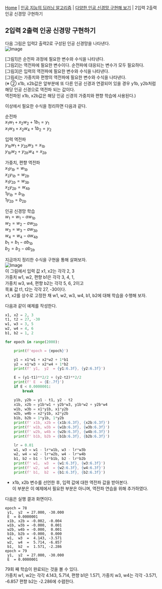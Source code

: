 [Home](./../../../README.md) | [인공 지능의 딥러닝 알고리즘](./../../README.md) | [다양한 인공 신경망 구현해 보기](./../README.md) | 2입력 2출력 인공 신경망 구현하기

## 2입력 2출력 인공 신경망 구현하기
다음 그림은 입력2 출력2로 구성된 인공 신경망을 나타낸다.  
![Image](https://github.com/user-attachments/assets/3c7cc9dc-426f-48f0-b9f0-11136d847a36)  

[그림1]은 순전파 과정에 필요한 변수와 수식을 나타낸다.  
[그림2]는 역전파에 필요한 변수이다. 순전파에 대응되는 변수가 모두 필요하다.  
[그림3]은 입력의 역전파에 필요한 변수와 수식을 나타낸다.  
[그림4]는 가중치와 편향의 역전파에 필요한 변수와 수식을 나타낸다.  
(※ ② x1b, x2b값은 앞부분에 또 다른 인공 신경과 연결되어 있을 경우 y1b, y2b처럼 해당 인공 신경으로 역전파 되는 값이다.  
역전파된 x1b, x2b값은 해당 인공 신경의 가중치와 편향 학습에 사용된다.)

이상에서 필요한 수식을 정리하면 다음과 같다.

순전파  
$x_1 w_1 + x_2 w_2 + 1 b_1 = y_1$  
$x_1 w_3 + x_2 w_4 + 1 b_2 = y_2$

입력 역전파  
$y_{1b} w_1 + y_{2b} w_3 = x_{1b}$  
$y_{1b} w_2 + y_{2b} w_4 = x_{2b}$

가중치, 편향 역전파  
$x_1 y_{1b} = w_{1b}$  
$x_2 y_{1b} = w_{2b}$  
$x_1 y_{2b} = w_{3b}$  
$x_2 y_{2b} = w_{4b}$  
$1y_{1b} = b_{1b}$  
$1y_{2b} = b_{2b}$

인공 신경망 학습  
$w_1 = w_1 - aw_{1b}$  
$w_2 = w_2 - aw_{2b}$  
$w_3 = w_3 - aw_{3b}$  
$w_4 = w_4 - aw_{4b}$  
$b_1 = b_1 - ab_{1b}$  
$b_2 = b_2 - ab_{2b}$

지금까지 정리한 수식을 구현을 통해 살펴보자.  
![Image](https://github.com/user-attachments/assets/076a0730-4e55-4be8-a977-e58be7ca90fe)  
이 그림에서 입력 값 x1, x2는 각각 2, 3  
가중치 w1, w2, 편향 b1은 각각 3, 4, 1,  
가중치 w3, w4, 편향 b2는 각각 5, 6, 2이고  
목표 값 t1, t2는 각각 27, -30이다.  
x1, x2를 상수로 고정한 채 w1, w2, w3, w4, b1, b2에 대해 학습을 수행해 보자.

다음과 같이 예제를 작성한다.
```python
x1, x2 = 2, 3
t1, t2 = 27, -30
w1, w3 = 3, 5
w2, w4 = 4, 6
b1, b2 = 1, 2

for epoch in range(2000):

    print(f'epoch = {epoch}')

    y1 = x1*w1 + x2*w2 + 1*b1
    y2 = x1*w3 + x2*w4 + 1*b2
    print(f' y1,  y2  = {y1:6.3f}, {y2:6.3f}')

    E = (y1-t1)**2/2 + (y2-t2)**2/2
    print(f' E  = {E:.7f}')
    if E < 0.0000001:
        break

    y1b, y2b = y1 - t1, y2 - t2
    x1b, x2b = y1b*w1 + y2b*w3, y1b*w2 + y2b*w4
    w1b, w3b = x1*y1b, x1*y2b
    w2b, w4b = x2*y1b, x2*y2b
    b1b, b2b = 1*y1b, 1*y2b
    print(f' x1b, x2b = {x1b:6.3f}, {x2b:6.3f}')
    print(f' w1b, w3b = {w1b:6.3f}, {w3b:6.3f}')
    print(f' w2b, w4b = {w2b:6.3f}, {w4b:6.3f}')
    print(f' b1b, b2b = {b1b:6.3f}, {b2b:6.3f}')

    lr = 0.01
    w1, w3 = w1 - lr*w1b, w3 - lr*w3b
    w2, w4 = w2 - lr*w2b, w4 - lr*w4b
    b1, b2 = b1 - lr*b1b, b2 - lr*b2b
    print(f' w1,  w3  = {w1:6.3f}, {w3:6.3f}')
    print(f' w2,  w4  = {w2:6.3f}, {w4:6.3f}')
    print(f' b1,  b2  = {b1:6.3f}, {b2:6.3f}')
```
- x1b, x2b 변수를 선언한 후, 입력 값에 대한 역전파 값을 받아본다.  
이 부분은 이 예제에서 필요한 부분은 아니며, 역전파 연습을 위해 추가하였다.

다음은 실행 결과 화면이다.
```
epoch = 78
 y1,  y2  = 27.000, -30.000
 E  = 0.0000001
 x1b, x2b = -0.002, -0.004
 w1b, w3b = -0.000,  0.001
 w2b, w4b = -0.000,  0.001
 b1b, b2b = -0.000,  0.000
 w1,  w3  =  4.143, -3.571
 w2,  w4  =  5.714, -6.857
 b1,  b2  =  1.571, -2.286
epoch = 79
 y1,  y2  = 27.000, -30.000
 E  = 0.0000001
```
79회 째 학습이 완료되는 것을 볼 수 있다.  
가중치 w1, w2는 각각 4.143, 5.714, 편향 b1은 1.571, 가중치 w3, w4는 각각 -3.571, -6.857 편향 b2는 -2.286에 수렴한다.
